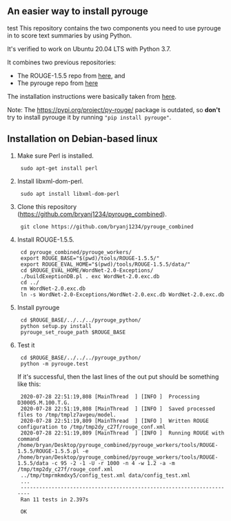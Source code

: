 ## An easier way to install pyrouge
test
This repository contains the two components you need to use pyrouge in to score text summaries by using Python.

It's verified to work on Ubuntu 20.04 LTS with Python 3.7.

It combines two previous repositories:
* The ROUGE-1.5.5 repo from [here](https://github.com/andersjo/pyrouge.git), and
* The pyrouge repo from [here](https://github.com/bheinzerling/pyrouge.git)

The installation instructions were basically taken from
[here](https://medium.com/@sagor_sarker/how-to-install-rouge-pyrouge-in-ubuntu-16-04-7f0ec1cda81b).

Note: The https://pypi.org/project/py-rouge/ package is outdated,
    so **don't** try to install pyrouge it by running `"pip install pyrouge"`.

## Installation on Debian-based linux

1. Make sure Perl is installed.

        sudo apt-get install perl
    
1. Install libxml-dom-perl.

        sudo apt install libxml-dom-perl

1. Clone this repository (https://github.com/bryanj1234/pyrouge_combined).

        git clone https://github.com/bryanj1234/pyrouge_combined

1. Install ROUGE-1.5.5.

        cd pyrouge_combined/pyrouge_workers/
        export ROUGE_BASE="$(pwd)/tools/ROUGE-1.5.5/"
        export ROUGE_EVAL_HOME="$(pwd)/tools/ROUGE-1.5.5/data/"
        cd $ROUGE_EVAL_HOME/WordNet-2.0-Exceptions/
        ./buildExeptionDB.pl . exc WordNet-2.0.exc.db
        cd ../
        rm WordNet-2.0.exc.db
        ln -s WordNet-2.0-Exceptions/WordNet-2.0.exc.db WordNet-2.0.exc.db
        
1. Install pyrouge

        cd $ROUGE_BASE/../../../pyrouge_python/
        python setup.py install
        pyrouge_set_rouge_path $ROUGE_BASE
        
1. Test it

        cd $ROUGE_BASE/../../../pyrouge_python/
        python -m pyrouge.test

    If it's successful, then the last lines of the out put should be something like this:
    
        2020-07-28 22:51:19,808 [MainThread  ] [INFO ]  Processing D30005.M.100.T.G.
        2020-07-28 22:51:19,808 [MainThread  ] [INFO ]  Saved processed files to /tmp/tmplz7avgeu/model.
        2020-07-28 22:51:19,809 [MainThread  ] [INFO ]  Written ROUGE configuration to /tmp/tmp2dy_c27f/rouge_conf.xml
        2020-07-28 22:51:19,809 [MainThread  ] [INFO ]  Running ROUGE with command /home/bryan/Desktop/pyrouge_combined/pyrouge_workers/tools/ROUGE-1.5.5/ROUGE-1.5.5.pl -e /home/bryan/Desktop/pyrouge_combined/pyrouge_workers/tools/ROUGE-1.5.5/data -c 95 -2 -1 -U -r 1000 -n 4 -w 1.2 -a -m /tmp/tmp2dy_c27f/rouge_conf.xml
        ../tmp/tmprmkmdxy5/config_test.xml data/config_test.xml
        ...
        ----------------------------------------------------------------------
        Ran 11 tests in 2.397s
        
        OK
        

